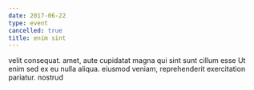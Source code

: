 ```yaml
---
date: 2017-06-22
type: event
cancelled: true
title: enim sint
---
```

velit consequat. amet, aute cupidatat magna qui sint sunt cillum esse Ut enim sed ex eu nulla aliqua. eiusmod veniam, reprehenderit exercitation pariatur. nostrud